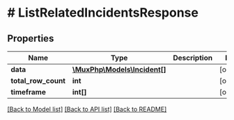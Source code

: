 # # ListRelatedIncidentsResponse

## Properties

Name | Type | Description | Notes
------------ | ------------- | ------------- | -------------
**data** | [**\MuxPhp\Models\Incident[]**](Incident.md) |  | [optional]
**total_row_count** | **int** |  | [optional]
**timeframe** | **int[]** |  | [optional]

[[Back to Model list]](../../README.md#models) [[Back to API list]](../../README.md#endpoints) [[Back to README]](../../README.md)

